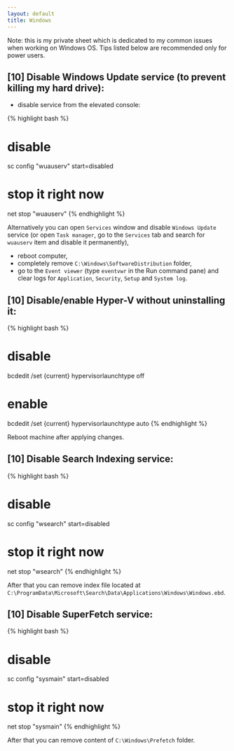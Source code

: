 ```yaml
---
layout: default
title: Windows
---
```


Note: this is my private sheet which is dedicated to my common issues when working on Windows OS. Tips listed below are recommended only for power users.

## [10] Disable Windows Update service (to prevent killing my hard drive): ##

- disable service from the elevated console:

{% highlight bash %}
# disable
sc config "wuauserv" start=disabled

# stop it right now
net stop "wuauserv"
{% endhighlight %}

Alternatively you can open `Services` window and disable `Windows Update` service (or open `Task manager`, go to the `Services` tab and search for `wuauserv` item and disable it permanently),

- reboot computer,
- completely remove `C:\Windows\SoftwareDistribution` folder,
- go to the `Event viewer` (type `eventvwr` in the Run command pane) and clear logs for `Application`, `Security`, `Setup` and `System log`.

## [10] Disable/enable Hyper-V without uninstalling it: ##

{% highlight bash %}
# disable
bcdedit /set {current} hypervisorlaunchtype off

# enable
bcdedit /set {current} hypervisorlaunchtype auto
{% endhighlight %}

Reboot machine after applying changes.

## [10] Disable Search Indexing service: ##

{% highlight bash %}
# disable
sc config "wsearch" start=disabled

# stop it right now
net stop "wsearch"
{% endhighlight %}

After that you can remove index file located at `C:\ProgramData\Microsoft\Search\Data\Applications\Windows\Windows.ebd`.


## [10] Disable SuperFetch service: ##

{% highlight bash %}
# disable
sc config "sysmain" start=disabled

# stop it right now
net stop "sysmain"
{% endhighlight %}

After that you can remove content of `C:\Windows\Prefetch` folder.
